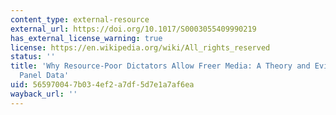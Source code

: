 ```yaml
---
content_type: external-resource
external_url: https://doi.org/10.1017/S0003055409990219
has_external_license_warning: true
license: https://en.wikipedia.org/wiki/All_rights_reserved
status: ''
title: 'Why Resource-Poor Dictators Allow Freer Media: A Theory and Evidence from
  Panel Data'
uid: 56597004-7b03-4ef2-a7df-5d7e1a7af6ea
wayback_url: ''
---
```

